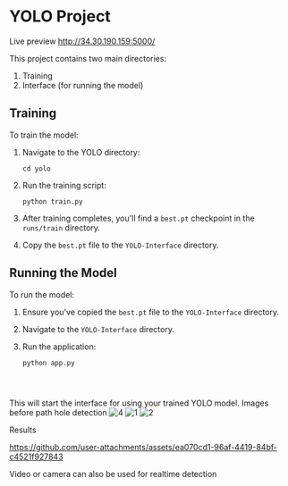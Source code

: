 # YOLO Project
Live preview http://34.30.190.159:5000/

This project contains two main directories:
1. Training
2. Interface (for running the model)

## Training

To train the model:

1. Navigate to the YOLO directory:
   ```
   cd yolo
   ```

2. Run the training script:
   ```
   python train.py
   ```

3. After training completes, you'll find a `best.pt` checkpoint in the `runs/train` directory.

4. Copy the `best.pt` file to the `YOLO-Interface` directory.

## Running the Model

To run the model:

1. Ensure you've copied the `best.pt` file to the `YOLO-Interface` directory.

2. Navigate to the `YOLO-Interface` directory.

3. Run the application:
   ```
   python app.py




   ```

This will start the interface for using your trained YOLO model.
Images before path hole detection
![4](https://github.com/user-attachments/assets/5a32412a-38e4-4c86-8e65-58d58f2d2a48)
![1](https://github.com/user-attachments/assets/5b0264cd-ff02-4f52-910b-944bdec622d1)
![2](https://github.com/user-attachments/assets/a77a9a38-3577-433b-8d94-5d8a3c581a4f)


Results



https://github.com/user-attachments/assets/ea070cd1-96af-4419-84bf-c4521f927843



Video or camera can also be used for realtime detection
